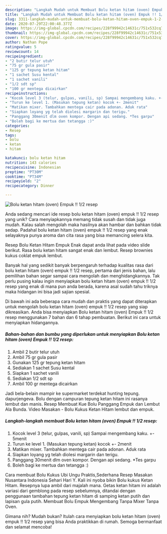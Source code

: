 ```yaml
---
description: "Langkah Mudah untuk Membuat Bolu ketan hitam (oven) Empuk !! 1/2 resep yang Lezat Sekali"
title: "Langkah Mudah untuk Membuat Bolu ketan hitam (oven) Empuk !! 1/2 resep yang Lezat Sekali"
slug: 3311-langkah-mudah-untuk-membuat-bolu-ketan-hitam-oven-empuk-1-2-resep-yang-lezat-sekali
date: 2020-07-29T22:00:48.377Z
image: https://img-global.cpcdn.com/recipes/228f99942c14631c/751x532cq70/bolu-ketan-hitam-oven-empuk-12-resep-foto-resep-utama.jpg
thumbnail: https://img-global.cpcdn.com/recipes/228f99942c14631c/751x532cq70/bolu-ketan-hitam-oven-empuk-12-resep-foto-resep-utama.jpg
cover: https://img-global.cpcdn.com/recipes/228f99942c14631c/751x532cq70/bolu-ketan-hitam-oven-empuk-12-resep-foto-resep-utama.jpg
author: Nathan Pope
ratingvalue: 5
reviewcount: 14
recipeingredient:
- "2 butir telur utuh"
- "75 gr gula pasir"
- "125 gr tepung ketan hitam"
- "1 sachet Susu kental"
- "1 sachet vanili"
- "1/2 sdt sp"
- "100 gr mentega dicairkan"
recipeinstructions:
- "Kocok level 3 (telur, gulpas, vanili, sp) Sampai mengembang kaku. +- 5menit"
- "Turun ke level 1. (Masukan tepung ketan) kocok +- 2menit"
- "Matikan mixer. Tambahkan mentega cair pada adonan. Aduk rata"
- "Siapkan loyang yg telah diolesi margarin dan terigu."
- "Panggang 30menit dlm oven kompor. Dengan api sedang. *Tes garpu"
- "Boleh bagi ke mertua dan tetangga :)"
categories:
- Resep
tags:
- bolu
- ketan
- hitam

katakunci: bolu ketan hitam 
nutrition: 143 calories
recipecuisine: Indonesian
preptime: "PT30M"
cooktime: "PT34M"
recipeyield: "2"
recipecategory: Dinner

---
```



![Bolu ketan hitam (oven) Empuk !! 1/2 resep](https://img-global.cpcdn.com/recipes/228f99942c14631c/751x532cq70/bolu-ketan-hitam-oven-empuk-12-resep-foto-resep-utama.jpg)

Anda sedang mencari ide resep bolu ketan hitam (oven) empuk !! 1/2 resep yang unik? Cara menyiapkannya memang tidak susah dan tidak juga mudah. Kalau salah mengolah maka hasilnya akan hambar dan bahkan tidak sedap. Padahal bolu ketan hitam (oven) empuk !! 1/2 resep yang enak selayaknya punya aroma dan cita rasa yang bisa memancing selera kita.

Resep Bolu Ketan Hitam Empuk Enak dapat anda lihat pada video slide berikut. Rasa bolu ketan hitam sangat enak dan lembut. Resep brownies kukus coklat empuk lembut.

Banyak hal yang sedikit banyak berpengaruh terhadap kualitas rasa dari bolu ketan hitam (oven) empuk !! 1/2 resep, pertama dari jenis bahan, lalu pemilihan bahan segar sampai cara mengolah dan menghidangkannya. Tak perlu pusing kalau ingin menyiapkan bolu ketan hitam (oven) empuk !! 1/2 resep yang enak di mana pun anda berada, karena asal sudah tahu triknya maka hidangan ini bisa jadi sajian spesial.


Di bawah ini ada beberapa cara mudah dan praktis yang dapat diterapkan untuk mengolah bolu ketan hitam (oven) empuk !! 1/2 resep yang siap dikreasikan. Anda bisa menyiapkan Bolu ketan hitam (oven) Empuk !! 1/2 resep menggunakan 7 bahan dan 6 tahap pembuatan. Berikut ini cara untuk menyiapkan hidangannya.

<!--inarticleads1-->

##### Bahan-bahan dan bumbu yang diperlukan untuk menyiapkan Bolu ketan hitam (oven) Empuk !! 1/2 resep:

1. Ambil 2 butir telur utuh
1. Ambil 75 gr gula pasir
1. Gunakan 125 gr tepung ketan hitam
1. Sediakan 1 sachet Susu kental
1. Siapkan 1 sachet vanili
1. Sediakan 1/2 sdt sp
1. Ambil 100 gr mentega dicairkan


Jadi bela-belain mampir ke supermarket terdekat hunting tepung. dapurjengeva. Bolu dengan campuran tepung ketan hitam ini rasanya lembut dan manis. Resep Membuat Kue Bolu Panggang Empuk dan Lembut Ala Bunda. Video Masakan - Bolu Kukus Ketan Hitam lembut dan empuk. 

<!--inarticleads2-->

##### Langkah-langkah membuat Bolu ketan hitam (oven) Empuk !! 1/2 resep:

1. Kocok level 3 (telur, gulpas, vanili, sp) Sampai mengembang kaku. +- 5menit
1. Turun ke level 1. (Masukan tepung ketan) kocok +- 2menit
1. Matikan mixer. Tambahkan mentega cair pada adonan. Aduk rata
1. Siapkan loyang yg telah diolesi margarin dan terigu.
1. Panggang 30menit dlm oven kompor. Dengan api sedang. *Tes garpu
1. Boleh bagi ke mertua dan tetangga :)


Cara membuat Bolu Kukus Ubi Ungu Praktis,Sederhana Resep Masakan Nusantara Indonesia Sehari Hari Y. Kali ini nyoba bikin Bolu kukus Ketan Hitam. Resepnya lupa ambil dari majalah mana. Getas ketan hitam ini adalah variasi dari gemblong pada resep sebelumnya, ditandai dengan penggunaan tambahan tepung ketan hitam di samping ketan putih dan lapisan gula putih. Membuat Bolu Empuk Mengembang Tanpa Mixer Tanpa Oven. 

Gimana nih? Mudah bukan? Itulah cara menyiapkan bolu ketan hitam (oven) empuk !! 1/2 resep yang bisa Anda praktikkan di rumah. Semoga bermanfaat dan selamat mencoba!

